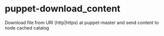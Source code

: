 # puppet-download_content
Download file from URI (http|https) at puppet-master and send content to node cached catalog
